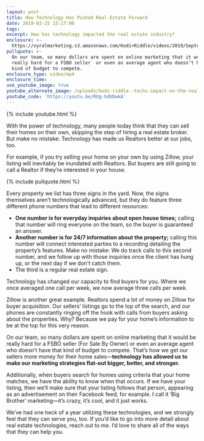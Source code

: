 ```yaml
---
layout: post
title: How Technology Has Pushed Real Estate Forward
date: 2019-03-25 15:17:00
tags:
excerpt: How has technology impacted the real estate industry?
enclosure: >-
  https://vyralmarketing.s3.amazonaws.com/Kodi+Riddle/videos/2019/September/Greater+Phoenix+Area+Real+Estate+Agent-+Techs+Impact+on+the+Real+Estate+Industry+(1).mp4
pullquote: >-
  On our team, so many dollars are spent on online marketing that it would be
  really hard for a FSBO seller  or even an average agent who doesn’t have that
  kind of budget to compete.
enclosure_type: video/mp4
enclosure_time:
use_youtube_image: true
youtube_alternate_image: /uploads/kodi-riddle--techs-impact-on-the-real-estate-industry-youtube.jpg
youtube_code: 'https://youtu.be/RUg-hdUDwkA'
---
```


{% include youtube.html %}

With the power of technology, many people today think that they can sell their homes on their own, skipping the step of hiring a real estate broker. But make no mistake: Technology has made us Realtors better at our jobs, too.

For example, if you try selling your home on your own by using Zillow, your listing will inevitably be inundated with Realtors. But buyers are still going to call a Realtor if they’re interested in your house.

{% include pullquote.html %}

Every property we list has three signs in the yard. Now, the signs themselves aren’t technologically advanced, but they do feature three different phone numbers that lead to different resources:

* **One number is for everyday inquiries about open house times;** calling that number will ring everyone on the team, so the buyer is guaranteed an answer.&nbsp;
* **Another number is for 24/7 information about the property;** calling this number will connect interested parties to a recording detailing the property’s features. Make no mistake: We do track calls to this second number, and we follow up with those inquiries once the client has hung up, or the next day if we don’t catch them.
* The third is a regular real estate sign.

Technology has changed our capacity to find buyers for you. Where we once averaged one call per week, we now average three calls per week.

Zillow is another great example. Realtors spend a lot of money on Zillow for buyer acquisition. Our sellers’ listings go to the top of the search, and our phones are constantly ringing off the hook with calls from buyers asking about the properties. Why? Because we pay for your home’s information to be at the top for this very reason.

On our team, so many dollars are spent on online marketing that it would be really hard for a FSBO seller (For Sale By Owner) or even an average agent who doesn’t have that kind of budget to compete. That’s how we get our sellers more money for their home sales—**technology has allowed us to make our marketing strategies flat-out bigger, better, and stronger.**

Additionally, when buyers search for homes using criteria that your home matches, we have the ability to know when that occurs. If we have your listing, then we’ll make sure that your listing follows that person, appearing as an advertisement on their Facebook feed, for example. I call it ‘Big Brother’ marketing—it’s crazy, it’s cool, and it just works.

We’ve had one heck of a year utilizing these technologies, and we strongly feel that they can serve you, too. If you’d like to go into more detail about real estate technologies, reach out to me. I’d love to share all of the ways that they can help you.